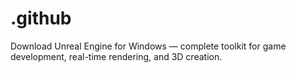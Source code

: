 # .github
Download Unreal Engine for Windows — complete toolkit for game development, real-time rendering, and 3D creation.

